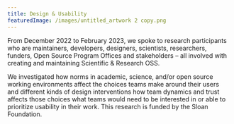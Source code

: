 ```yaml
---
title: Design & Usability
featuredImage: /images/untitled_artwork 2 copy.png
---
```

From December 2022 to February 2023, we spoke to research participants who are maintainers, developers, designers, scientists, researchers, funders, Open Source Program Offices and stakeholders – all involved with creating and maintaining Scientific & Research OSS.

We investigated how norms in academic, science, and/or open source working environments affect the choices teams make around their users and different kinds of design interventions how team dynamics and trust affects those choices what teams would need to be interested in or able to prioritize usability in their work. This research is funded by the Sloan Foundation.
